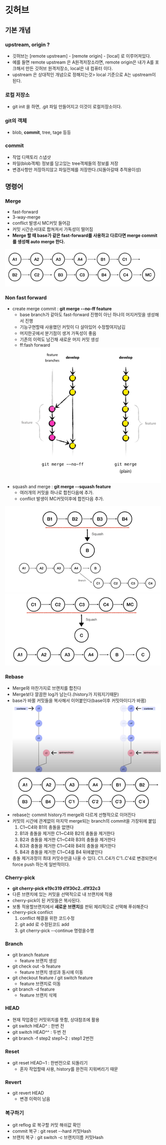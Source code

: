 # 깃허브

## 기본 개념

### upstream, origin ?
- 깃허브는 [remote upstream] - [remote origin] - [local] 로 이루어져있다.
- 예를 들면 remote upstream 은 A원격저장소라면, remote origin은 내가 A를 포크해서 만든 깃허브 원격저장소, local은 내 컴퓨터 이다.
- upstream 은 상대적인 개념으로 정해지는것> local 기준으로 A는 upstream이 된다.

### 로컬 저장소
- git init 을 하면, .git 파일 만들어지고 이것이 로컬저장소이다.

### git의 객체
- blob, **commit**, tree, tage 등등

### commit
- 작업 디렉토리 스냅샷
- 파일(blob객체) 정보를 담고있는 tree객체들의 정보를 저장
- 변경사항만 저장하지않고 파일전체를 저장한다.(되돌아갈때 추적용이성)

## 명령어

### Merge
- fast-forward
- 3-way-merge
- conflict 발생시 MC커밋 들어감
- 커밋 시간순서대로 합쳐져서 가독성이 떨어짐
- **Merge 할 때 base가 같은 fast-forward를 사용하고 다르다면 merge commit를 생성해 auto merge 한다.**
<img src="img/merge.PNG">

### Non fast forward
- create merge commit : **git merge --no-ff feature**
  - base branch가 같아도 fast-forward 진행이 아닌 하나의 머지커밋을 생성해서 진행
  - 기능구현할때 사용했던 커밋이 다 살아있어 수정할여지남김
  - 머지한곳에서 분기점이 생겨 가독성이 좋음
  - 기존의 이력도 남긴채 새로운 머지 커밋 생성
  - ff:fash forward
    <img src="img/createMerge.PNG">
- squash and merge : **git merge --squash feature**
  - 여러개의 커밋을 하나로 합친다음에 추가.
  - conflict 발생이 MC커밋이후에 합친다음 추가.
<img src="img/squashMerge1.PNG">
<img src="img/squashMerge2.PNG">

### Rebase
- Merge와 마찬가지로 브랜치를 합친다
- Merge보다 깔끔한 log가 남는다.(history가 지워지기때문)
- base가 바뀔 커밋들을 복사해서 이어붙인다(base이후 커밋아이디가 바뀜)
  <img src="img/rebase.PNG">
  <img src="img/rebase2.PNG">
- rebase는 commit history가 merge와 다르게 선형적으로 이어진다
- 커밋의 시간에 관계없이 마지막 merge되는 branch의 commit을 가장뒤에 붙임
  1. C1~C4와 B1의 충돌을 없앤다
  2. B1과 충돌을 제거한 C1~C4와 B2의 충돌을 제거한다
  3. B2과 충돌을 제거한 C1~C4와 B3의 충돌을 제거한다
  4. B3과 충돌을 제거한 C1~C4와 B4의 충돌을 제거한다
  5. B4과 충돌을 제거한 C1~C4를 B4 뒤에붙인다
- 충돌 제거과정이 최대 커밋수만큼 나올 수 있다. C1..C4가 C'1..C'4로 변경되면서 force push 하는게 일반적이다.


### Cherry-pick
- **git cherry-pick e19c319 d1f30c2..d1f32c3**
- 다른 브랜치에 있는 커밋을 선택적으로 내 브랜치에 적용
- cherry-pick이 된 커밋들은 복사된다.
- 보통 적용할브랜치에서 **새로운 브랜치**를 판뒤 체리픽으로 선택해 푸쉬해준다
- cherry-pick confiict
  1. conflict 해결을 위한 코드수정
  2. git add 로 수정된코드 add
  3. git cherry-pick --continue 명령을수행

### Branch
- git branch feature
  - feature 브랜치 생성
- git check out -b feature
  - feature 브랜치 생성과 동시에 이동
- git checkout feature / git switch feature
  - feature 브랜치로 이동
- git branch -d feature
  - feature 브랜치 삭제

### HEAD
- 현재 작업중인 커밋위치를 뜻함, 상대참조에 활용
- git switch HEAD^ : 한번 전
- git switch HEAD^^ : 두번 전
- git branch -f step2 step1~2 : step1 2번전

### Reset
- git reset HEAD~1 : 한번전으로 되돌리기
  - 혼자 작업할때 사용, history를 완전히 지워버리기 때문

### Revert
- git revert HEAD 
  - 변경 이력이 남음

### 복구하기
- git reflog 로 복구할 커밋 해쉬값 확인
- commit 복구 : git reset --hard 커밋Hash
- 브랜치 복구 : git switch -c 브랜치이름 커밋Hash